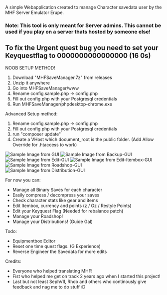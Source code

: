 A simple Webapplication created to manage Character savedata user by the MHF Server Emulator Erupe.

### Note: This tool is only meant for Server admins. This cannot be used if you play on a server thats hosted by someone else!

## To fix the Urgent quest bug you need to set your Keyquestflag to 0000000000000000 (16 0s)

NOOB SETUP METHOD!
1. Download "MHFSaveManager.7z" from releases
2. Unzip it anywhere
3. Go into MHFSaveManager/www
4. Rename config.sample.php -> config.php
5. Fill out config.php with your Postgresql credentials
6. Run MHFSaveManager/phpdesktop-chrome.exe

Advanced Setup method:
1. Rename config.sample.php -> config.php
2. Fill out config.php with your Postgresql credentials
3. run "composer update"
4. Create a VHost which document_root is the public folder. (Add Allow Override for .htaccess to work)

![Sample Image from GUI](https://i.imgur.com/z3F8q6B.png)
![Sample Image from Backup-GUI](https://i.imgur.com/SfAQC2f.png)
![Sample Image from Edit-GUI](https://i.imgur.com/Nn1ZJCV.png)
![Sample Image from Edit-Itembox-GUI](https://i.imgur.com/6xR7JGH.png)
![Sample Image from Roadshop-GUI](https://i.imgur.com/w1QzjT4.png)
![Sample Image from Distribution-GUI](https://i.imgur.com/OwToDZd.png)

For now you can:
* Manage all Binary Saves for each character
* Easily compress / decompress your saves
* Check character stats like gear and items
* Edit Itembox, currency and points (z / Gz / Restyle Points)
* Edit your Keyquest Flag (Needed for rebalance patch)
* Manage your Roadshop!
* Manage your Distributions! (Guide Gal)


Todo:
* Equipmentbox Editor
* Reset one time quest flags. (G Experience)
* Reverse Engineer the Savedata for more edits

Credits:
* Everyone who helped translating MHF!
* Fist who helped me get on track 2 years ago when I started this project!
* Last but not least SephVII, Rhob and others who continously give feedback and nag me to do stuff :D

